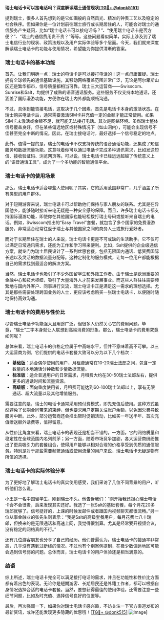 **瑞士电话卡可以接电话吗？深度解读瑞士通信现状[[TG💪+ @donk5151](https://t.me/s/donk5151)]**

提到瑞士，很多人首先想到的是它如画般的自然风光、精准的钟表工艺以及稳定的社会秩序。但如果你是一位计划前往瑞士旅行或长期居住的人，可能会对瑞士的通信服务产生疑问，比如“瑞士电话卡可以接电话吗？”、“使用瑞士电话卡是否方便？”、“瑞士的通信费用贵不贵？”等等。这些问题看似简单，实际上涉及到了瑞士电信行业的现状、政策法规以及用户实际体验等多个层面。今天，我们就来深度解读瑞士电话卡的功能与使用情况，希望能为你提供清晰的答案。

### 瑞士电话卡的基本功能

首先，让我们明确一点：瑞士的电话卡是可以接打电话的！这一点毋庸置疑。瑞士拥有全球领先的通信基础设施，其移动网络覆盖范围非常广泛，无论是阿尔卑斯山区还是繁华都市，信号质量都相当可靠。瑞士三大运营商——Swisscom、Sunrise和Salt，均提供了成熟的语音通话服务。这些服务不仅支持本地通话，还涵盖了国际漫游功能，方便你在瑞士内外都能顺畅沟通。

不过，具体到能否接电话，这取决于几个因素。首先是电话卡本身的激活状态。在瑞士购买电话卡后，通常需要激活SIM卡并充值一定的金额才能正常使用。如果SIM卡未激活或余额不足，就可能无法接打电话。其次是网络环境。虽然瑞士整体信号覆盖良好，但在某些偏远地区或特殊情况下（如山洞内），可能会出现信号不佳甚至完全中断的情况。因此，在瑞士接电话时，最好选择一个信号稳定的地点。

此外，值得一提的是，瑞士的电话卡不仅支持传统的语音通话功能，还集成了短信服务和数据流量功能。这意味着你可以通过电话卡完成多种通讯需求，比如发送短信、接收验证码、浏览网页等。可以说，瑞士电话卡已经远远超越了传统意义上的“语音通话工具”，成为了一个多功能的智能通信平台。

### 瑞士电话卡的使用场景

那么，瑞士电话卡适合哪些人使用呢？其实，它的适用范围非常广，几乎涵盖了所有类型的用户群体。

对于短期游客来说，瑞士电话卡可以帮助他们保持与家人朋友的联系。尤其是在异国他乡，能够随时接听来电无疑是一种安全感的保障。而且，许多瑞士电话卡都支持国际漫游功能，即使你在其他国家也能轻松拨打瑞士号码或接听来自瑞士的电话。例如，Swisscom推出的“Easy Travel”套餐，就包含了多个国家的免费漫游服务，非常适合经常往返于瑞士与其他国家之间的商务人士或旅行爱好者。

而对于长期居住在瑞士的人来说，瑞士电话卡更是不可或缺的生活助手。它不仅可以满足日常通讯需求，还能为工作和学习带来便利。比如，Salt提供的企业级通信方案，就专门为瑞士居民设计了一系列优惠套餐，包括无限国内通话、低资费国际长途以及灵活的数据流量分配等。这种定制化的服务模式，让每一位用户都能根据自己的需求找到最适合的解决方案。

当然，瑞士电话卡也吸引了不少外国留学生和外籍工作者。由于瑞士是欧洲重要的金融中心和技术枢纽，吸引了大量海外人才前来发展事业。而这些人群往往需要频繁地与国内外客户、同事进行交流，瑞士电话卡正是满足这一需求的理想选择。尤其是那些需要处理跨国业务的人士，更应该考虑购买一张瑞士电话卡，以便随时随地保持高效沟通。

### 瑞士电话卡的费用与性价比

尽管瑞士电话卡功能强大且用途广泛，但很多人仍然关心它的费用问题。毕竟，“瑞士”二字本身就让人联想到高端消费的形象。那么，瑞士电话卡的费用究竟如何呢？

总体来看，瑞士电话卡的价格定位属于中高端水平，但并不意味着高不可攀。以三大运营商为例，它们提供的电话卡套餐大致可以分为以下几个档次：

- **基础版**：适合偶尔使用的用户，月租费通常在10-20瑞士法郎之间，包含一定数量的本地通话分钟数和少量数据流量。
- **标准版**：适合普通用户的日常需求，月租费大约在30-50瑞士法郎左右，提供更多的通话时间和流量资源。
- **高级版**：面向重度使用者，月租费可能达到60-100瑞士法郎以上，享有无限通话、超大流量以及其他增值服务。

需要注意的是，瑞士的电话卡通常采用预付费模式，即先充值后使用。这种方式虽然避免了长期合同带来的束缚，但也要求用户定期关注账户余额，以免因欠费导致服务中断。此外，部分运营商还会推出限时促销活动，比如买一年送半年、首次充值赠送额外话费等，值得留意。

从性价比角度来看，瑞士电话卡的表现还是相当不错的。一方面，它的网络质量和稳定性在全球范围内名列前茅；另一方面，随着市场竞争加剧，各大运营商纷纷推出了更具吸引力的套餐组合，使得用户能够以相对合理的价格享受到优质的通信服务。特别是对于那些需要频繁通话或使用流量的用户来说，瑞士电话卡无疑是物有所值的选择。

### 瑞士电话卡的实际体验分享

为了更好地了解瑞士电话卡的真实使用感受，我们采访了几位不同背景的用户，听听他们怎么说。

小王是一名中国留学生，刚到瑞士不久。他告诉我们：“刚开始我还担心瑞士电话卡会不会很贵，后来发现其实还好。我选了一张Salt的基础套餐，每个月花20多瑞郎就够了。信号挺好的，上课的时候发邮件或者跟国内视频聊天都很流畅。”另一位从事金融业的张先生则表示：“我是Salt的高级套餐用户，每月花费七八十瑞郎，但换来的是无限通话和高速上网，我觉得很划算。尤其是经常要开视频会议，没有稳定的网络真的不行。”

还有几位游客朋友也分享了自己的经历。他们普遍认为，瑞士电话卡的接通率非常高，几乎没有遇到过断线的情况。不过也有个别案例提到，在极少数偏远地区可能会遇到信号弱的问题。总体而言，瑞士电话卡的用户体验还是相当满意的。

### 结语

综上所述，瑞士电话卡完全可以满足接打电话的需求，并且在功能性和性价比方面都有着出色的表现。无论你是短期游客、长期居民还是外籍工作者，都可以根据自身情况选择合适的电话卡套餐。当然，要想获得最佳的使用体验，还需要注意一些细节问题，比如及时充值、选择信号良好的位置等。

最后，再次强调一下，如果你对瑞士电话卡感兴趣，不妨关注一下官方渠道发布的最新资讯，或许还能发现更多隐藏的优惠哦！[[TG💪+ @donk5151](https://t.me/s/donk5151) ![Image](https://i.postimg.cc/rwNCRYN7/Snipaste-2025-04-30-17-27-05.png)]